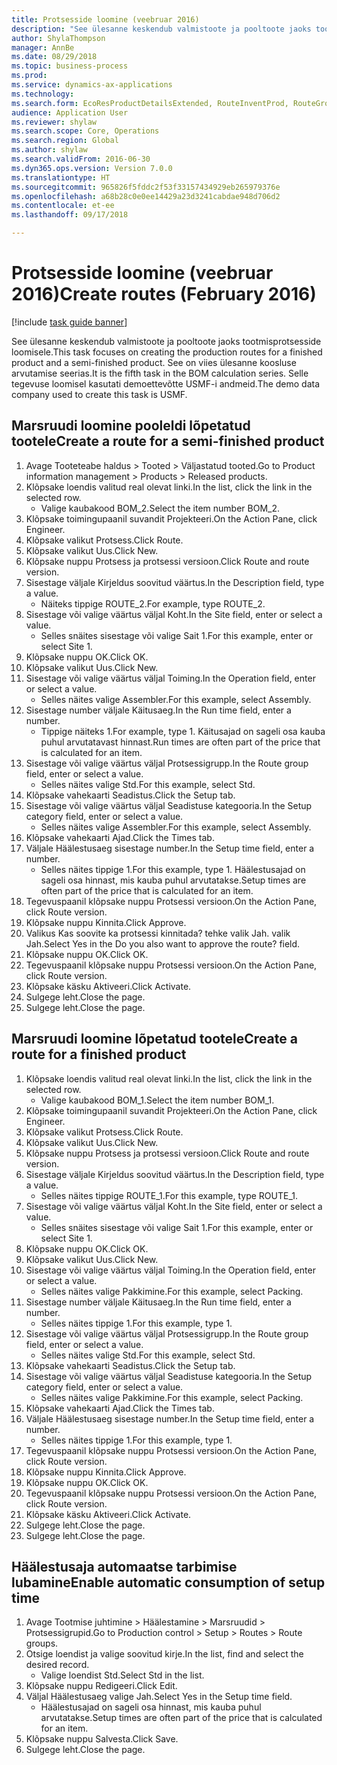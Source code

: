 ```yaml
--- 
title: Protsesside loomine (veebruar 2016)
description: "See ülesanne keskendub valmistoote ja pooltoote jaoks tootmisprotsesside loomisele."
author: ShylaThompson
manager: AnnBe
ms.date: 08/29/2018
ms.topic: business-process
ms.prod: 
ms.service: dynamics-ax-applications
ms.technology: 
ms.search.form: EcoResProductDetailsExtended, RouteInventProd, RouteGroup
audience: Application User
ms.reviewer: shylaw
ms.search.scope: Core, Operations
ms.search.region: Global
ms.author: shylaw
ms.search.validFrom: 2016-06-30
ms.dyn365.ops.version: Version 7.0.0
ms.translationtype: HT
ms.sourcegitcommit: 965826f5fddc2f53f33157434929eb265979376e
ms.openlocfilehash: a68b28c0e0ee14429a23d3241cabdae948d706d2
ms.contentlocale: et-ee
ms.lasthandoff: 09/17/2018

---
```

# <a name="create-routes-february-2016"></a><span data-ttu-id="89e1f-103">Protsesside loomine (veebruar 2016)</span><span class="sxs-lookup"><span data-stu-id="89e1f-103">Create routes (February 2016)</span></span>

[!include [task guide banner](../../includes/task-guide-banner.md)]

<span data-ttu-id="89e1f-104">See ülesanne keskendub valmistoote ja pooltoote jaoks tootmisprotsesside loomisele.</span><span class="sxs-lookup"><span data-stu-id="89e1f-104">This task focuses on creating the production routes for a finished product and a semi-finished product.</span></span> <span data-ttu-id="89e1f-105">See on viies ülesanne koosluse arvutamise seerias.</span><span class="sxs-lookup"><span data-stu-id="89e1f-105">It is the fifth task in the BOM calculation series.</span></span> <span data-ttu-id="89e1f-106">Selle tegevuse loomisel kasutati demoettevõtte USMF-i andmeid.</span><span class="sxs-lookup"><span data-stu-id="89e1f-106">The demo data company used to create this task is USMF.</span></span>


## <a name="create-a-route-for-a-semi-finished-product"></a><span data-ttu-id="89e1f-107">Marsruudi loomine pooleldi lõpetatud tootele</span><span class="sxs-lookup"><span data-stu-id="89e1f-107">Create a route for a semi-finished product</span></span>
1. <span data-ttu-id="89e1f-108">Avage Tooteteabe haldus > Tooted > Väljastatud tooted.</span><span class="sxs-lookup"><span data-stu-id="89e1f-108">Go to Product information management > Products > Released products.</span></span>
2. <span data-ttu-id="89e1f-109">Klõpsake loendis valitud real olevat linki.</span><span class="sxs-lookup"><span data-stu-id="89e1f-109">In the list, click the link in the selected row.</span></span>
    * <span data-ttu-id="89e1f-110">Valige kaubakood BOM_2.</span><span class="sxs-lookup"><span data-stu-id="89e1f-110">Select the item number BOM_2.</span></span>  
3. <span data-ttu-id="89e1f-111">Klõpsake toimingupaanil suvandit Projekteeri.</span><span class="sxs-lookup"><span data-stu-id="89e1f-111">On the Action Pane, click Engineer.</span></span>
4. <span data-ttu-id="89e1f-112">Klõpsake valikut Protsess.</span><span class="sxs-lookup"><span data-stu-id="89e1f-112">Click Route.</span></span>
5. <span data-ttu-id="89e1f-113">Klõpsake valikut Uus.</span><span class="sxs-lookup"><span data-stu-id="89e1f-113">Click New.</span></span>
6. <span data-ttu-id="89e1f-114">Klõpsake nuppu Protsess ja protsessi versioon.</span><span class="sxs-lookup"><span data-stu-id="89e1f-114">Click Route and route version.</span></span>
7. <span data-ttu-id="89e1f-115">Sisestage väljale Kirjeldus soovitud väärtus.</span><span class="sxs-lookup"><span data-stu-id="89e1f-115">In the Description field, type a value.</span></span>
    * <span data-ttu-id="89e1f-116">Näiteks tippige ROUTE_2.</span><span class="sxs-lookup"><span data-stu-id="89e1f-116">For example, type ROUTE_2.</span></span>  
8. <span data-ttu-id="89e1f-117">Sisestage või valige väärtus väljal Koht.</span><span class="sxs-lookup"><span data-stu-id="89e1f-117">In the Site field, enter or select a value.</span></span>
    * <span data-ttu-id="89e1f-118">Selles snäites sisestage või valige Sait 1.</span><span class="sxs-lookup"><span data-stu-id="89e1f-118">For this example, enter or select Site 1.</span></span>  
9. <span data-ttu-id="89e1f-119">Klõpsake nuppu OK.</span><span class="sxs-lookup"><span data-stu-id="89e1f-119">Click OK.</span></span>
10. <span data-ttu-id="89e1f-120">Klõpsake valikut Uus.</span><span class="sxs-lookup"><span data-stu-id="89e1f-120">Click New.</span></span>
11. <span data-ttu-id="89e1f-121">Sisestage või valige väärtus väljal Toiming.</span><span class="sxs-lookup"><span data-stu-id="89e1f-121">In the Operation field, enter or select a value.</span></span>
    * <span data-ttu-id="89e1f-122">Selles näites valige Assembler.</span><span class="sxs-lookup"><span data-stu-id="89e1f-122">For this example, select Assembly.</span></span>  
12. <span data-ttu-id="89e1f-123">Sisestage number väljale Käitusaeg.</span><span class="sxs-lookup"><span data-stu-id="89e1f-123">In the Run time field, enter a number.</span></span>
    * <span data-ttu-id="89e1f-124">Tippige näiteks 1.</span><span class="sxs-lookup"><span data-stu-id="89e1f-124">For example, type 1.</span></span> <span data-ttu-id="89e1f-125">Käitusajad on sageli osa kauba puhul arvutatavast hinnast.</span><span class="sxs-lookup"><span data-stu-id="89e1f-125">Run times are often part of the price that is calculated for an item.</span></span>  
13. <span data-ttu-id="89e1f-126">Sisestage või valige väärtus väljal Protsessigrupp.</span><span class="sxs-lookup"><span data-stu-id="89e1f-126">In the Route group field, enter or select a value.</span></span>
    * <span data-ttu-id="89e1f-127">Selles näites valige Std.</span><span class="sxs-lookup"><span data-stu-id="89e1f-127">For this example, select Std.</span></span>  
14. <span data-ttu-id="89e1f-128">Klõpsake vahekaarti Seadistus.</span><span class="sxs-lookup"><span data-stu-id="89e1f-128">Click the Setup tab.</span></span>
15. <span data-ttu-id="89e1f-129">Sisestage või valige väärtus väljal Seadistuse kategooria.</span><span class="sxs-lookup"><span data-stu-id="89e1f-129">In the Setup category field, enter or select a value.</span></span>
    * <span data-ttu-id="89e1f-130">Selles näites valige Assembler.</span><span class="sxs-lookup"><span data-stu-id="89e1f-130">For this example, select Assembly.</span></span>  
16. <span data-ttu-id="89e1f-131">Klõpsake vahekaarti Ajad.</span><span class="sxs-lookup"><span data-stu-id="89e1f-131">Click the Times tab.</span></span>
17. <span data-ttu-id="89e1f-132">Väljale Häälestusaeg sisestage number.</span><span class="sxs-lookup"><span data-stu-id="89e1f-132">In the Setup time field, enter a number.</span></span>
    * <span data-ttu-id="89e1f-133">Selles näites tippige 1.</span><span class="sxs-lookup"><span data-stu-id="89e1f-133">For this example, type 1.</span></span> <span data-ttu-id="89e1f-134">Häälestusajad on sageli osa hinnast, mis kauba puhul arvutatakse.</span><span class="sxs-lookup"><span data-stu-id="89e1f-134">Setup times are often part of the price that is calculated for an item.</span></span>  
18. <span data-ttu-id="89e1f-135">Tegevuspaanil klõpsake nuppu Protsessi versioon.</span><span class="sxs-lookup"><span data-stu-id="89e1f-135">On the Action Pane, click Route version.</span></span>
19. <span data-ttu-id="89e1f-136">Klõpsake nuppu Kinnita.</span><span class="sxs-lookup"><span data-stu-id="89e1f-136">Click Approve.</span></span>
20. <span data-ttu-id="89e1f-137">Valikus Kas soovite ka protsessi kinnitada? tehke valik Jah. valik Jah.</span><span class="sxs-lookup"><span data-stu-id="89e1f-137">Select Yes in the Do you also want to approve the route? field.</span></span>
21. <span data-ttu-id="89e1f-138">Klõpsake nuppu OK.</span><span class="sxs-lookup"><span data-stu-id="89e1f-138">Click OK.</span></span>
22. <span data-ttu-id="89e1f-139">Tegevuspaanil klõpsake nuppu Protsessi versioon.</span><span class="sxs-lookup"><span data-stu-id="89e1f-139">On the Action Pane, click Route version.</span></span>
23. <span data-ttu-id="89e1f-140">Klõpsake käsku Aktiveeri.</span><span class="sxs-lookup"><span data-stu-id="89e1f-140">Click Activate.</span></span>
24. <span data-ttu-id="89e1f-141">Sulgege leht.</span><span class="sxs-lookup"><span data-stu-id="89e1f-141">Close the page.</span></span>
25. <span data-ttu-id="89e1f-142">Sulgege leht.</span><span class="sxs-lookup"><span data-stu-id="89e1f-142">Close the page.</span></span>

## <a name="create-a-route-for-a-finished-product"></a><span data-ttu-id="89e1f-143">Marsruudi loomine lõpetatud tootele</span><span class="sxs-lookup"><span data-stu-id="89e1f-143">Create a route for a finished product</span></span>
1. <span data-ttu-id="89e1f-144">Klõpsake loendis valitud real olevat linki.</span><span class="sxs-lookup"><span data-stu-id="89e1f-144">In the list, click the link in the selected row.</span></span>
    * <span data-ttu-id="89e1f-145">Valige kaubakood BOM_1.</span><span class="sxs-lookup"><span data-stu-id="89e1f-145">Select the item number BOM_1.</span></span>  
2. <span data-ttu-id="89e1f-146">Klõpsake toimingupaanil suvandit Projekteeri.</span><span class="sxs-lookup"><span data-stu-id="89e1f-146">On the Action Pane, click Engineer.</span></span>
3. <span data-ttu-id="89e1f-147">Klõpsake valikut Protsess.</span><span class="sxs-lookup"><span data-stu-id="89e1f-147">Click Route.</span></span>
4. <span data-ttu-id="89e1f-148">Klõpsake valikut Uus.</span><span class="sxs-lookup"><span data-stu-id="89e1f-148">Click New.</span></span>
5. <span data-ttu-id="89e1f-149">Klõpsake nuppu Protsess ja protsessi versioon.</span><span class="sxs-lookup"><span data-stu-id="89e1f-149">Click Route and route version.</span></span>
6. <span data-ttu-id="89e1f-150">Sisestage väljale Kirjeldus soovitud väärtus.</span><span class="sxs-lookup"><span data-stu-id="89e1f-150">In the Description field, type a value.</span></span>
    * <span data-ttu-id="89e1f-151">Selles näites tippige ROUTE_1.</span><span class="sxs-lookup"><span data-stu-id="89e1f-151">For this example, type ROUTE_1.</span></span>  
7. <span data-ttu-id="89e1f-152">Sisestage või valige väärtus väljal Koht.</span><span class="sxs-lookup"><span data-stu-id="89e1f-152">In the Site field, enter or select a value.</span></span>
    * <span data-ttu-id="89e1f-153">Selles snäites sisestage või valige Sait 1.</span><span class="sxs-lookup"><span data-stu-id="89e1f-153">For this example, enter or select Site 1.</span></span>  
8. <span data-ttu-id="89e1f-154">Klõpsake nuppu OK.</span><span class="sxs-lookup"><span data-stu-id="89e1f-154">Click OK.</span></span>
9. <span data-ttu-id="89e1f-155">Klõpsake valikut Uus.</span><span class="sxs-lookup"><span data-stu-id="89e1f-155">Click New.</span></span>
10. <span data-ttu-id="89e1f-156">Sisestage või valige väärtus väljal Toiming.</span><span class="sxs-lookup"><span data-stu-id="89e1f-156">In the Operation field, enter or select a value.</span></span>
    * <span data-ttu-id="89e1f-157">Selles näites valige Pakkimine.</span><span class="sxs-lookup"><span data-stu-id="89e1f-157">For this example, select Packing.</span></span>  
11. <span data-ttu-id="89e1f-158">Sisestage number väljale Käitusaeg.</span><span class="sxs-lookup"><span data-stu-id="89e1f-158">In the Run time field, enter a number.</span></span>
    * <span data-ttu-id="89e1f-159">Selles näites tippige 1.</span><span class="sxs-lookup"><span data-stu-id="89e1f-159">For this example, type 1.</span></span>  
12. <span data-ttu-id="89e1f-160">Sisestage või valige väärtus väljal Protsessigrupp.</span><span class="sxs-lookup"><span data-stu-id="89e1f-160">In the Route group field, enter or select a value.</span></span>
    * <span data-ttu-id="89e1f-161">Selles näites valige Std.</span><span class="sxs-lookup"><span data-stu-id="89e1f-161">For this example, select Std.</span></span>  
13. <span data-ttu-id="89e1f-162">Klõpsake vahekaarti Seadistus.</span><span class="sxs-lookup"><span data-stu-id="89e1f-162">Click the Setup tab.</span></span>
14. <span data-ttu-id="89e1f-163">Sisestage või valige väärtus väljal Seadistuse kategooria.</span><span class="sxs-lookup"><span data-stu-id="89e1f-163">In the Setup category field, enter or select a value.</span></span>
    * <span data-ttu-id="89e1f-164">Selles näites valige Pakkimine.</span><span class="sxs-lookup"><span data-stu-id="89e1f-164">For this example, select Packing.</span></span>  
15. <span data-ttu-id="89e1f-165">Klõpsake vahekaarti Ajad.</span><span class="sxs-lookup"><span data-stu-id="89e1f-165">Click the Times tab.</span></span>
16. <span data-ttu-id="89e1f-166">Väljale Häälestusaeg sisestage number.</span><span class="sxs-lookup"><span data-stu-id="89e1f-166">In the Setup time field, enter a number.</span></span>
    * <span data-ttu-id="89e1f-167">Selles näites tippige 1.</span><span class="sxs-lookup"><span data-stu-id="89e1f-167">For this example, type 1.</span></span>  
17. <span data-ttu-id="89e1f-168">Tegevuspaanil klõpsake nuppu Protsessi versioon.</span><span class="sxs-lookup"><span data-stu-id="89e1f-168">On the Action Pane, click Route version.</span></span>
18. <span data-ttu-id="89e1f-169">Klõpsake nuppu Kinnita.</span><span class="sxs-lookup"><span data-stu-id="89e1f-169">Click Approve.</span></span>
19. <span data-ttu-id="89e1f-170">Klõpsake nuppu OK.</span><span class="sxs-lookup"><span data-stu-id="89e1f-170">Click OK.</span></span>
20. <span data-ttu-id="89e1f-171">Tegevuspaanil klõpsake nuppu Protsessi versioon.</span><span class="sxs-lookup"><span data-stu-id="89e1f-171">On the Action Pane, click Route version.</span></span>
21. <span data-ttu-id="89e1f-172">Klõpsake käsku Aktiveeri.</span><span class="sxs-lookup"><span data-stu-id="89e1f-172">Click Activate.</span></span>
22. <span data-ttu-id="89e1f-173">Sulgege leht.</span><span class="sxs-lookup"><span data-stu-id="89e1f-173">Close the page.</span></span>
23. <span data-ttu-id="89e1f-174">Sulgege leht.</span><span class="sxs-lookup"><span data-stu-id="89e1f-174">Close the page.</span></span>

## <a name="enable-automatic-consumption-of-setup-time"></a><span data-ttu-id="89e1f-175">Häälestusaja automaatse tarbimise lubamine</span><span class="sxs-lookup"><span data-stu-id="89e1f-175">Enable automatic consumption of setup time</span></span>
1. <span data-ttu-id="89e1f-176">Avage Tootmise juhtimine > Häälestamine > Marsruudid > Protsessigrupid.</span><span class="sxs-lookup"><span data-stu-id="89e1f-176">Go to Production control > Setup > Routes > Route groups.</span></span>
2. <span data-ttu-id="89e1f-177">Otsige loendist ja valige soovitud kirje.</span><span class="sxs-lookup"><span data-stu-id="89e1f-177">In the list, find and select the desired record.</span></span>
    * <span data-ttu-id="89e1f-178">Valige loendist Std.</span><span class="sxs-lookup"><span data-stu-id="89e1f-178">Select Std in the list.</span></span>  
3. <span data-ttu-id="89e1f-179">Klõpsake nuppu Redigeeri.</span><span class="sxs-lookup"><span data-stu-id="89e1f-179">Click Edit.</span></span>
4. <span data-ttu-id="89e1f-180">Väljal Häälestusaeg valige Jah.</span><span class="sxs-lookup"><span data-stu-id="89e1f-180">Select Yes in the Setup time field.</span></span>
    * <span data-ttu-id="89e1f-181">Häälestusajad on sageli osa hinnast, mis kauba puhul arvutatakse.</span><span class="sxs-lookup"><span data-stu-id="89e1f-181">Setup times are often part of the price that is calculated for an item.</span></span>  
5. <span data-ttu-id="89e1f-182">Klõpsake nuppu Salvesta.</span><span class="sxs-lookup"><span data-stu-id="89e1f-182">Click Save.</span></span>
6. <span data-ttu-id="89e1f-183">Sulgege leht.</span><span class="sxs-lookup"><span data-stu-id="89e1f-183">Close the page.</span></span>


